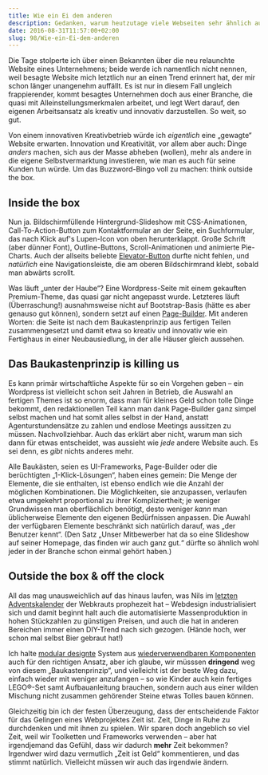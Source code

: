 ```yaml
---
title: Wie ein Ei dem anderen
description: Gedanken, warum heutzutage viele Webseiten sehr ähnlich aussehen
date: 2016-08-31T11:57:00+02:00
slug: 98/Wie-ein-Ei-dem-anderen
---
```


Die Tage stolperte ich über einen Bekannten über die neu relaunchte Website eines Unternehmens; beide werde ich namentlich nicht nennen, weil besagte Website mich letztlich nur an einen Trend erinnert hat, der mir schon länger unangenehm auffällt. Es ist nur in diesem Fall ungleich frappierender, kommt besagtes Unternehmen doch aus einer Branche, die quasi mit Alleinstellungsmerkmalen arbeitet, und legt Wert darauf, den eigenen Arbeitsansatz als kreativ und innovativ darzustellen. So weit, so gut.

Von einem innovativen Kreativbetrieb würde ich _eigentlich_ eine „gewagte“ Website erwarten. Innovation und Kreativität, vor allem aber auch: Dinge _anders_ machen, sich aus der Masse abheben (wollen), mehr als andere in die eigene Selbstvermarktung investieren, wie man es auch für seine Kunden tun würde. Um das Buzzword-Bingo voll zu machen: think outside the box.

## Inside the box

Nun ja. Bildschirmfüllende Hintergrund-Slideshow mit CSS-Animationen, Call-To-Action-Button zum Kontaktformular an der Seite, ein Suchformular, das nach Klick auf's Lupen-Icon von oben herunterklappt. Große Schrift (aber dünner Font), Outline-Buttons, Scroll-Animationen und animierte Pie-Charts. Auch der allseits beliebte [Elevator-Button](http://tholman.com/elevator.js/) durfte nicht fehlen, und _natürlich_ eine Navigationsleiste, die am oberen Bildschirmrand klebt, sobald man abwärts scrollt.

Was läuft „unter der Haube“? Eine Wordpress-Seite mit einem gekauften Premium-Theme, das quasi gar nicht angepasst wurde. Letzteres läuft (Überraschung!) ausnahmsweise nicht auf Bootstrap-Basis (hätte es aber genauso gut können), sondern setzt auf einen [Page-Builder](https://vc.wpbakery.com). Mit anderen Worten: die Seite ist nach dem Baukastenprinzip aus fertigen Teilen zusammengesetzt und damit etwa so kreativ und innovativ wie ein Fertighaus in einer Neubausiedlung, in der alle Häuser gleich aussehen.

## Das Baukastenprinzip is killing us

Es kann primär wirtschaftliche Aspekte für so ein Vorgehen geben – ein Wordpress ist vielleicht schon seit Jahren in Betrieb, die Auswahl an fertigen Themes ist so enorm, dass man für kleines Geld schon tolle Dinge bekommt, den redaktionellen Teil kann man dank Page-Builder ganz simpel selbst machen und hat somit alles selbst in der Hand, anstatt Agenturstundensätze zu zahlen und endlose Meetings aussitzen zu müssen. Nachvollziehbar. Auch das erklärt aber nicht, warum man sich dann für etwas entscheidet, was aussieht wie _jede_ andere Website auch. Es sei denn, es _gibt_ nichts anderes mehr.

Alle Baukästen, seien es UI-Frameworks, Page-Builder oder die berüchtigten „1-Klick-Lösungen“, haben eines gemein: Die Menge der Elemente, die sie enthalten, ist ebenso endlich wie die Anzahl der möglichen Kombinationen. Die Möglichkeiten, sie anzupassen, verlaufen etwa umgekehrt proportional zu ihrer Kompliziertheit; je weniger Grundwissen man oberflächlich benötigt, desto weniger _kann_ man üblicherweise Elemente den eigenen Bedürfnissen anpassen. Die Auwahl der verfügbaren Elemente beschränkt sich natürlich darauf, was „der Benutzer kennt“. (Den Satz „Unser Mitbewerber hat da so eine Slideshow auf seiner Homepage, das finden wir auch ganz gut.“ dürfte so ähnlich wohl jeder in der Branche schon einmal gehört haben.)

## Outside the box & off the clock

All das mag unausweichlich auf das hinaus laufen, was Nils im [letzten](http://webkrauts.de/artikel/2015/die-industrialisierung-des-webdesigns-teil-1) [Adventskalender](http://webkrauts.de/artikel/2015/die-industrialisierung-des-webdesigns-teil-2) der Webkrauts prophezeit hat – Webdesign industrialisiert sich und damit beginnt halt auch die automatisierte Massenproduktion in hohen Stückzahlen zu günstigen Preisen, und auch die hat in anderen Bereichen immer einen DIY\-Trend nach sich gezogen. (Hände hoch, wer schon mal selbst Bier gebraut hat!)

Ich halte [modular designte](http://bradfrost.com/blog/post/atomic-web-design/) System aus [wiederverwendbaren Komponenten](http://patternlab.io) auch für den richtigen Ansatz, aber ich glaube, wir müsssen **dringend** weg von diesem „Baukastenprinzip“, und vielleicht ist der beste Weg dazu, einfach wieder mit weniger anzufangen – so wie Kinder auch kein fertiges LEGO®-Set samt Aufbauanleitung brauchen, sondern auch aus einer wilden Mischung nicht zusammen gehörender Steine etwas Tolles bauen können.

Gleichzeitig bin ich der festen Überzeugung, dass der entscheidende Faktor für das Gelingen eines Webprojektes Zeit ist. Zeit, Dinge in Ruhe zu durchdenken und mit ihnen zu spielen. Wir sparen doch angeblich so viel Zeit, weil wir Toolketten und Frameworks verwenden – aber hat irgendjemand das Gefühl, dass wir dadurch **mehr** Zeit bekommen? Irgendwer wird dazu vermutlich „Zeit ist Geld“ kommentieren, und das stimmt natürlich. Vielleicht müssen wir auch das irgendwie ändern.
